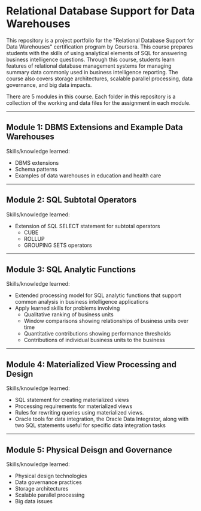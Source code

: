 # Relational Database Support for Data Warehouses

This repository is a project portfolio for the "Relational Database Support for Data Warehouses" certification program by Coursera. This course prepares students with the skills of using analytical elements of SQL for answering business intelligence questions. Through this course, students learn features of relational database management systems for managing summary data commonly used in business intelligence reporting. The course also covers storage architectures, scalable parallel processing, data governance, and big data impacts.

There are 5 modules in this course. Each folder in this repository is a collection of the working and data files for the assignment in each module.

---

## Module 1: DBMS Extensions and Example Data Warehouses

Skills/knowledge learned:

- DBMS extensions
- Schema patterns
- Examples of data warehouses in education and health care

---

## Module 2: SQL Subtotal Operators

Skills/knowledge learned:

- Extension of SQL SELECT statement for subtotal operators
    - CUBE
    - ROLLUP
    - GROUPING SETS operators

---

## Module 3: SQL Analytic Functions

Skills/knowledge learned:

- Extended processing model for SQL analytic functions that support common analysis in business intelligence applications
- Apply learned skills for problems involving
    - Qualitative ranking of business units
    - Window comparisons showing relationships of business units over time
    - Quantitative contributions showing performance thresholds 
    - Contributions of individual business units to the business

---

## Module 4: Materialized View Processing and Design

Skills/knowledge learned:

- SQL statement for creating materialized views
- Processing requirements for materialized views
- Rules for rewriting queries using materialized views. 
- Oracle tools for data integration, the Oracle Data Integrator, along with two SQL statements useful for specific data integration tasks

---

## Module 5: Physical Deisgn and Governance

Skills/knowledge learned:

- Physical design technologies 
- Data governance practices
- Storage architectures
- Scalable parallel processing
- Big data issues